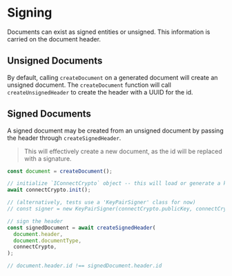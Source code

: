 # Signing

Documents can exist as signed entities or unsigned. This information is carried on the document header.

## Unsigned Documents

By default, calling `createDocument` on a generated document will create an unsigned document. The `createDocument` function will call `createUnsignedHeader` to create the header with a UUID for the id.

## Signed Documents

A signed document may be created from an unsigned document by passing the header through `createSignedHeader`.

> This will effectively create a new document, as the id will be replaced with a signature.

```ts
const document = createDocument();

// initialize `IConnectCrypto` object -- this will load or generate a key pair
await connectCrypto.init();

// (alternatively, tests use a 'KeyPairSigner' class for now)
// const signer = new KeyPairSigner(connectCrypto.publicKey, connectCrypto.privateKey);

// sign the header
const signedDocument = await createSignedHeader(
  document.header,
  document.documentType,
  connectCrypto,
);

// document.header.id !== signedDocument.header.id
```
